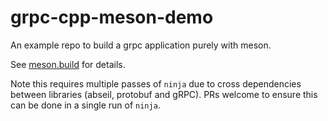 # grpc-cpp-meson-demo

An example repo to build a grpc application purely with meson.

See [meson.build](meson.build) for details. 

Note this requires multiple passes of `ninja` due to cross dependencies between libraries (abseil, protobuf and gRPC). PRs welcome to ensure this can be done in a single run of `ninja`.